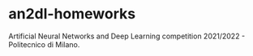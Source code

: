 # an2dl-homeworks
Artificial Neural Networks and Deep Learning competition 2021/2022 - Politecnico di Milano.
